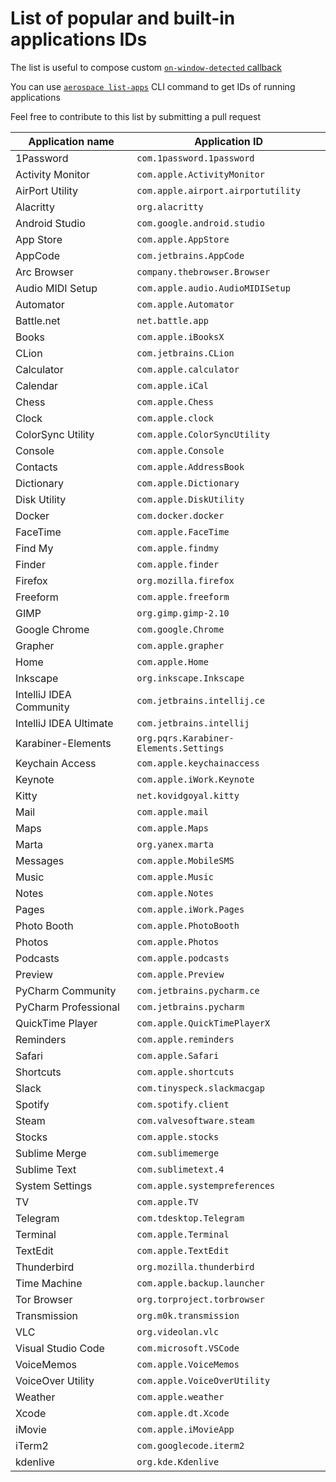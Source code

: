 # List of popular and built-in applications IDs

The list is useful to compose custom [`on-window-detected` callback](./guide.md#on-window-detected-callback)

You can use [`aerospace list-apps`](./cli-commands.md#list-apps) CLI command to get IDs of running applications

Feel free to contribute to this list by submitting a pull request

|Application name|Application ID|
|----------------|--------------|
|1Password|`com.1password.1password`|
|Activity Monitor|`com.apple.ActivityMonitor`|
|AirPort Utility|`com.apple.airport.airportutility`|
|Alacritty|`org.alacritty`|
|Android Studio|`com.google.android.studio`|
|App Store|`com.apple.AppStore`|
|AppCode|`com.jetbrains.AppCode`|
|Arc Browser|`company.thebrowser.Browser`|
|Audio MIDI Setup|`com.apple.audio.AudioMIDISetup`|
|Automator|`com.apple.Automator`|
|Battle.net|`net.battle.app`|
|Books|`com.apple.iBooksX`|
|CLion|`com.jetbrains.CLion`|
|Calculator|`com.apple.calculator`|
|Calendar|`com.apple.iCal`|
|Chess|`com.apple.Chess`|
|Clock|`com.apple.clock`|
|ColorSync Utility|`com.apple.ColorSyncUtility`|
|Console|`com.apple.Console`|
|Contacts|`com.apple.AddressBook`|
|Dictionary|`com.apple.Dictionary`|
|Disk Utility|`com.apple.DiskUtility`|
|Docker|`com.docker.docker`|
|FaceTime|`com.apple.FaceTime`|
|Find My|`com.apple.findmy`|
|Finder|`com.apple.finder`|
|Firefox|`org.mozilla.firefox`|
|Freeform|`com.apple.freeform`|
|GIMP|`org.gimp.gimp-2.10`|
|Google Chrome|`com.google.Chrome`|
|Grapher|`com.apple.grapher`|
|Home|`com.apple.Home`|
|Inkscape|`org.inkscape.Inkscape`|
|IntelliJ IDEA Community|`com.jetbrains.intellij.ce`|
|IntelliJ IDEA Ultimate|`com.jetbrains.intellij`|
|Karabiner-Elements|`org.pqrs.Karabiner-Elements.Settings`|
|Keychain Access|`com.apple.keychainaccess`|
|Keynote|`com.apple.iWork.Keynote`|
|Kitty|`net.kovidgoyal.kitty`|
|Mail|`com.apple.mail`|
|Maps|`com.apple.Maps`|
|Marta|`org.yanex.marta`|
|Messages|`com.apple.MobileSMS`|
|Music|`com.apple.Music`|
|Notes|`com.apple.Notes`|
|Pages|`com.apple.iWork.Pages`|
|Photo Booth|`com.apple.PhotoBooth`|
|Photos|`com.apple.Photos`|
|Podcasts|`com.apple.podcasts`|
|Preview|`com.apple.Preview`|
|PyCharm Community|`com.jetbrains.pycharm.ce`|
|PyCharm Professional|`com.jetbrains.pycharm`|
|QuickTime Player|`com.apple.QuickTimePlayerX`|
|Reminders|`com.apple.reminders`|
|Safari|`com.apple.Safari`|
|Shortcuts|`com.apple.shortcuts`|
|Slack|`com.tinyspeck.slackmacgap`|
|Spotify|`com.spotify.client`|
|Steam|`com.valvesoftware.steam`|
|Stocks|`com.apple.stocks`|
|Sublime Merge|`com.sublimemerge`|
|Sublime Text|`com.sublimetext.4`|
|System Settings|`com.apple.systempreferences`|
|TV|`com.apple.TV`|
|Telegram|`com.tdesktop.Telegram`|
|Terminal|`com.apple.Terminal`|
|TextEdit|`com.apple.TextEdit`|
|Thunderbird|`org.mozilla.thunderbird`|
|Time Machine|`com.apple.backup.launcher`|
|Tor Browser|`org.torproject.torbrowser`|
|Transmission|`org.m0k.transmission`|
|VLC|`org.videolan.vlc`|
|Visual Studio Code|`com.microsoft.VSCode`|
|VoiceMemos|`com.apple.VoiceMemos`|
|VoiceOver Utility|`com.apple.VoiceOverUtility`|
|Weather|`com.apple.weather`|
|Xcode|`com.apple.dt.Xcode`|
|iMovie|`com.apple.iMovieApp`|
|iTerm2|`com.googlecode.iterm2`|
|kdenlive|`org.kde.Kdenlive`|
